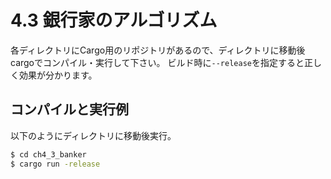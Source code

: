 # 4.3 銀行家のアルゴリズム

各ディレクトリにCargo用のリポジトリがあるので、ディレクトリに移動後cargoでコンパイル・実行して下さい。
ビルド時に```--release```を指定すると正しく効果が分かります。

## コンパイルと実行例

以下のようにディレクトリに移動後実行。

```sh
$ cd ch4_3_banker
$ cargo run -release
```

